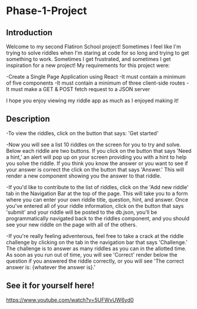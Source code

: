 # Phase-1-Project

Introduction
------------

Welcome to my second Flatiron School project! Sometimes I feel like I'm trying to solve riddles when I'm staring at code for so long and trying to get something to work. Sometimes I get frustrated, and sometimes I get inspiration for a new project! My requirements for this project were:

-Create a Single Page Application using React
-It must contain a minimum of five components
-It must contain a minimum of three client-side routes
-It must make a GET & POST fetch request to a JSON server


I hope you enjoy viewing my riddle app as much as I enjoyed making it!


Description
-----------

-To view the riddles, click on the button that says: 'Get started'

-Now you will see a list 10 riddles on the screen for you to try and solve. Below each riddle are two buttons. If you click on the button that says 'Need a hint,' an alert will pop up on your screen providing you with a hint to help you solve the riddle. If you think you know the answer or you want to see if your answer is correct the click on the button that says 'Answer.' This will render a new component showing you the answer to that riddle.

-If you'd like to contribute to the list of riddles, click on the 'Add new riddle' tab in the Navigation Bar at the top of the page. This will take you to a form where you can enter your own riddle title, question, hint, and answer. Once you've entered all of your riddle information, click on the button that says 'submit' and your riddle will be posted to the db.json, you'll be programmatically navigated back to the riddles component, and you should see your new riddle on the page with all of the others.

-If you're really feeling adventerous, feel free to take a crack at the riddle challenge by clicking on the tab in the navigation bar that says 'Challenge.' The challenge is to answer as many riddles as you can in the allotted time. As soon as you run out of time, you will see 'Correct' render below the question if you answered the riddle correctly, or you will see 'The correct answer is: {whatever the answer is}.'


See it for yourself here!
---------------

https://www.youtube.com/watch?v=5UFWvUW6yd0
